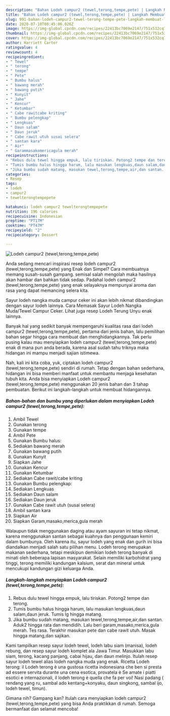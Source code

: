 ```yaml
---
description: "Bahan Lodeh campur2 (tewel,terong,tempe,pete) | Langkah Membuat Lodeh campur2 (tewel,terong,tempe,pete) Yang Enak dan Simpel"
title: "Bahan Lodeh campur2 (tewel,terong,tempe,pete) | Langkah Membuat Lodeh campur2 (tewel,terong,tempe,pete) Yang Enak dan Simpel"
slug: 991-bahan-lodeh-campur2-tewel-terong-tempe-pete-langkah-membuat-lodeh-campur2-tewel-terong-tempe-pete-yang-enak-dan-simpel
date: 2020-07-10T00:45:06.026Z
image: https://img-global.cpcdn.com/recipes/22413bc7069e2147/751x532cq70/lodeh-campur2-tewelterongtempepete-foto-resep-utama.jpg
thumbnail: https://img-global.cpcdn.com/recipes/22413bc7069e2147/751x532cq70/lodeh-campur2-tewelterongtempepete-foto-resep-utama.jpg
cover: https://img-global.cpcdn.com/recipes/22413bc7069e2147/751x532cq70/lodeh-campur2-tewelterongtempepete-foto-resep-utama.jpg
author: Harriett Carter
ratingvalue: 4
reviewcount: 4
recipeingredient:
- " Tewel"
- " terong"
- " tempe"
- " Pete"
- " Bumbu halus"
- " bawang merah"
- " bawang putih"
- " Kunyit"
- " Jahe"
- " Kencur"
- " Ketumbar"
- " Cabe rawitcabe kriting"
- " Bumbu pelengkap"
- " Lengkuas"
- " Daun salam"
- " Daun jeruk"
- " Cabe rawit utuh susai selera"
- " santan kara"
- " Air"
- " Garammasakomericagula merah"
recipeinstructions:
- "Rebus dulu tewel hingga empuk, lalu tiriskan. Potong2 tempe dan terong."
- "Tumis bumbu halus hingga harum, lalu masukan lengkuas,daun salam,daun jeruk. Tumis lg hingga matang."
- "Jika bumbu sudah matang, masukan tewel,terong,tempe,air,dan santan. Aduk2 hingga rata dan mendidih. Lalu beri garam,masako,merica,gula merah. Tes rasa. Terakhir masukan pete dan cabe rawit utuh. Masak hingga matang,dan sajikan."
categories:
- Resep
tags:
- lodeh
- campur2
- tewelterongtempepete

katakunci: lodeh campur2 tewelterongtempepete 
nutrition: 196 calories
recipecuisine: Indonesian
preptime: "PT17M"
cooktime: "PT47M"
recipeyield: "2"
recipecategory: Dessert

---
```



![Lodeh campur2 (tewel,terong,tempe,pete)](https://img-global.cpcdn.com/recipes/22413bc7069e2147/751x532cq70/lodeh-campur2-tewelterongtempepete-foto-resep-utama.jpg)

Anda sedang mencari inspirasi resep lodeh campur2 (tewel,terong,tempe,pete) yang Enak dan Simpel? Cara membuatnya memang susah-susah gampang. semisal salah mengolah maka hasilnya akan hambar dan bahkan tidak sedap. Padahal lodeh campur2 (tewel,terong,tempe,pete) yang enak selayaknya mempunyai aroma dan rasa yang dapat memancing selera kita.

Sayur lodeh nangka muda campur ceker ini akan lebih nikmat dibandingkan dengan sayur lodeh lainnya. Cara Memasak Sayur Lodeh Nangka Muda/Tewel Campur Ceker. Lihat juga resep Lodeh Terung Unyu enak lainnya.

Banyak hal yang sedikit banyak mempengaruhi kualitas rasa dari lodeh campur2 (tewel,terong,tempe,pete), pertama dari jenis bahan, lalu pemilihan bahan segar hingga cara membuat dan menghidangkannya. Tak perlu pusing kalau mau menyiapkan lodeh campur2 (tewel,terong,tempe,pete) enak di mana pun anda berada, karena asal sudah tahu triknya maka hidangan ini mampu menjadi sajian istimewa.


Nah, kali ini kita coba, yuk, ciptakan lodeh campur2 (tewel,terong,tempe,pete) sendiri di rumah. Tetap dengan bahan sederhana, hidangan ini bisa memberi manfaat untuk membantu menjaga kesehatan tubuh kita. Anda bisa menyiapkan Lodeh campur2 (tewel,terong,tempe,pete) menggunakan 20 jenis bahan dan 3 tahap pembuatan. Berikut ini langkah-langkah untuk membuat hidangannya.

<!--inarticleads1-->

##### Bahan-bahan dan bumbu yang diperlukan dalam menyiapkan Lodeh campur2 (tewel,terong,tempe,pete):

1. Ambil  Tewel
1. Gunakan  terong
1. Gunakan  tempe
1. Ambil  Pete
1. Gunakan  Bumbu halus:
1. Sediakan  bawang merah
1. Gunakan  bawang putih
1. Gunakan  Kunyit
1. Siapkan  Jahe
1. Gunakan  Kencur
1. Gunakan  Ketumbar
1. Sediakan  Cabe rawit/cabe kriting
1. Gunakan  Bumbu pelengkap:
1. Sediakan  Lengkuas
1. Sediakan  Daun salam
1. Sediakan  Daun jeruk
1. Gunakan  Cabe rawit utuh (susai selera)
1. Ambil  santan kara
1. Siapkan  Air
1. Siapkan  Garam,masako,merica,gula merah


Walaupun tidak menggunakan daging atau ayam sayuran ini tetap nikmat, karena menggunakan santan sebagai kuahnya dan penggunaan kemiri dalam bumbunya. Oleh karena itu, sayur lodeh yang enak dan gurih ini bisa diandalkan menjadi salah satu pilihan menu. Lodeh terong merupakan makanan sederhana, tetapi meskipun demikian lodeh terong banyak di minati oleh beberapa lapisan masyarakat. Selain memiliki karbohidrat yang tinggi, terong memiliki kandungan kalsium, serat dan mineral untuk mencukupi kandungan gizi keluarga Anda. 

<!--inarticleads2-->

##### Langkah-langkah menyiapkan Lodeh campur2 (tewel,terong,tempe,pete):

1. Rebus dulu tewel hingga empuk, lalu tiriskan. Potong2 tempe dan terong.
1. Tumis bumbu halus hingga harum, lalu masukan lengkuas,daun salam,daun jeruk. Tumis lg hingga matang.
1. Jika bumbu sudah matang, masukan tewel,terong,tempe,air,dan santan. Aduk2 hingga rata dan mendidih. Lalu beri garam,masako,merica,gula merah. Tes rasa. Terakhir masukan pete dan cabe rawit utuh. Masak hingga matang,dan sajikan.


Kami tampilkan resep sayur lodeh tewel, lodeh labu siam (manisa), lodeh rebung, dan resep sayur lodeh komplet ala Jawa Timur. Masukkan labu siam, terong, kacang panjang, cabai hijau, dan daun melinjo. Itulah resep sayur lodeh tewel alias lodeh nangka muda yang enak. Ricetta Lodeh terong: il Lodeh terong è una gustosa ricetta indonesiana che ben si presta ad essere servita durante una cena esotica, provatela è Se amate i piatti esotici e internazionali, il lodeh terong è quella che fa per voi! Nasi padang ( rendang yang ru, sambal ado kentang+konyaku, daun singkong, sambal ijo, lodeh tewel, timun). 

Gimana nih? Gampang kan? Itulah cara menyiapkan lodeh campur2 (tewel,terong,tempe,pete) yang bisa Anda praktikkan di rumah. Semoga bermanfaat dan selamat mencoba!

